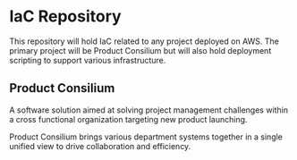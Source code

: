 # IaC Repository
This repository will hold IaC related to any project deployed on AWS. The primary project will be Product Consilium but will also hold deployment scripting to support various infrastructure. 

## Product Consilium
A software solution aimed at solving project management challenges within a cross functional organization targeting new product launching.  

Product Consilium brings various department systems together in a single unified view to drive collaboration and efficiency. 
